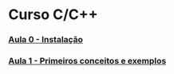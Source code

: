 # Curso C/C++

### [Aula 0 - Instalação](https://github.com/victordcsilva/CursoC_Cpp/blob/master/c_cpp_curso0.ipynb)
### [Aula 1 - Primeiros conceitos e exemplos](https://github.com/victordcsilva/CursoC_Cpp/blob/master/c_cpp_Curso.ipynb)

